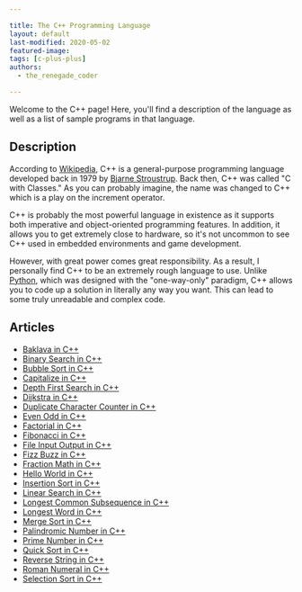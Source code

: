 ```yaml
---

title: The C++ Programming Language
layout: default
last-modified: 2020-05-02
featured-image:
tags: [c-plus-plus]
authors:
  - the_renegade_coder

---
```


Welcome to the C++ page! Here, you'll find a description of the language as well as a list of sample programs in that language.

## Description

According to [Wikipedia][1], C++ is a general-purpose programming language developed back in 1979 by [Bjarne Stroustrup][2]. Back then, C++ was called "C with Classes." As you can probably imagine, the name was changed to C++ which is a play on the increment operator.

C++ is probably the most powerful language in existence as it supports both imperative and object-oriented programming features. In addition, it allows you to get extremely close to hardware, so it's not uncommon to see C++ used in embedded environments and game development.

However, with great power comes great responsibility. As a result, I personally find C++ to be an extremely rough language to use. Unlike [Python][3], which was designed with the "one-way-only" paradigm, C++ allows you to code up a solution in literally any way you want. This can lead to some truly unreadable and complex code.

[1]: https://en.wikipedia.org/wiki/C%2B%2B
[2]: https://en.wikipedia.org/wiki/Bjarne_Stroustrup
[3]: https://en.wikipedia.org/wiki/Python_(programming_language)


## Articles

- [Baklava in C++](https://sampleprograms.io/projects/baklava/c-plus-plus)
- [Binary Search in C++](https://sampleprograms.io/projects/binary-search/c-plus-plus)
- [Bubble Sort in C++](https://sampleprograms.io/projects/bubble-sort/c-plus-plus)
- [Capitalize in C++](https://sampleprograms.io/projects/capitalize/c-plus-plus)
- [Depth First Search in C++](https://sampleprograms.io/projects/depth-first-search/c-plus-plus)
- [Dijkstra in C++](https://sampleprograms.io/projects/dijkstra/c-plus-plus)
- [Duplicate Character Counter in C++](https://sampleprograms.io/projects/duplicate-character-counter/c-plus-plus)
- [Even Odd in C++](https://sampleprograms.io/projects/even-odd/c-plus-plus)
- [Factorial in C++](https://sampleprograms.io/projects/factorial/c-plus-plus)
- [Fibonacci in C++](https://sampleprograms.io/projects/fibonacci/c-plus-plus)
- [File Input Output in C++](https://sampleprograms.io/projects/file-input-output/c-plus-plus)
- [Fizz Buzz in C++](https://sampleprograms.io/projects/fizz-buzz/c-plus-plus)
- [Fraction Math in C++](https://sampleprograms.io/projects/fraction-math/c-plus-plus)
- [Hello World in C++](https://sampleprograms.io/projects/hello-world/c-plus-plus)
- [Insertion Sort in C++](https://sampleprograms.io/projects/insertion-sort/c-plus-plus)
- [Linear Search in C++](https://sampleprograms.io/projects/linear-search/c-plus-plus)
- [Longest Common Subsequence in C++](https://sampleprograms.io/projects/longest-common-subsequence/c-plus-plus)
- [Longest Word in C++](https://sampleprograms.io/projects/longest-word/c-plus-plus)
- [Merge Sort in C++](https://sampleprograms.io/projects/merge-sort/c-plus-plus)
- [Palindromic Number in C++](https://sampleprograms.io/projects/palindromic-number/c-plus-plus)
- [Prime Number in C++](https://sampleprograms.io/projects/prime-number/c-plus-plus)
- [Quick Sort in C++](https://sampleprograms.io/projects/quick-sort/c-plus-plus)
- [Reverse String in C++](https://sampleprograms.io/projects/reverse-string/c-plus-plus)
- [Roman Numeral in C++](https://sampleprograms.io/projects/roman-numeral/c-plus-plus)
- [Selection Sort in C++](https://sampleprograms.io/projects/selection-sort/c-plus-plus)